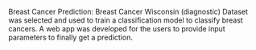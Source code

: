 Breast Cancer Prediction: Breast Cancer Wisconsin (diagnostic) Dataset was selected and used to train a classification model to classify breast cancers. A web app was developed for the users to provide input parameters to finally get a prediction.
